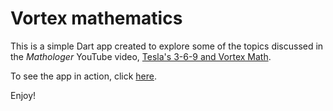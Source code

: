 # Vortex mathematics

This is a simple Dart app created to explore some of the topics discussed in the *Mathologer* YouTube video, [Tesla's 3-6-9 and Vortex Math](https://youtu.be/6ZrO90AI0c8).

To see the app in action, click [here]().

Enjoy!